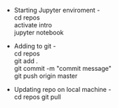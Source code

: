 - Starting Jupyter enviroment -  
cd repos  
activate intro  
jupyter notebook  

- Adding to git -   
cd repos   
git add .  
git commit -m "commit message"   
git push origin master  

- Updating repo on local machine -  
cd repos
git pull
